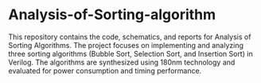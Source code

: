 # Analysis-of-Sorting-algorithm
This repository contains the code, schematics, and reports for Analysis of Sorting Algorithms. The project focuses on implementing and analyzing three sorting algorithms (Bubble Sort, Selection Sort, and Insertion Sort) in Verilog. The algorithms are synthesized using 180nm technology and evaluated for power consumption and timing performance.
